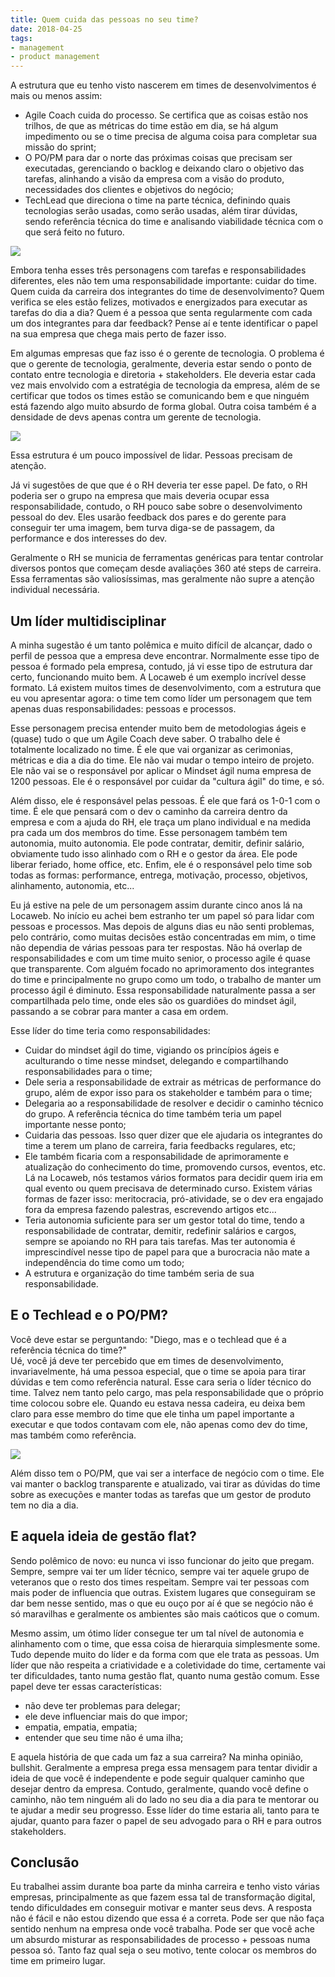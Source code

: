 ```yaml
---
title: Quem cuida das pessoas no seu time?
date: 2018-04-25
tags:
- management
- product management
---
```


A estrutura que eu tenho visto nascerem em times de desenvolvimentos é mais ou menos assim:

- Agile Coach cuida do processo. Se certifica que as coisas estão nos trilhos, de que as métricas do time estão em dia, se há algum impedimento ou se o time precisa de alguma coisa para completar sua missão do sprint;
- O PO/PM para dar o norte das próximas coisas que precisam ser executadas, gerenciando o backlog e deixando claro o objetivo das tarefas, alinhando a visão da empresa com a visão do produto, necessidades dos clientes e objetivos do negócio;
- TechLead que direciona o time na parte técnica, definindo quais tecnologias serão usadas, como serão usadas, além tirar dúvidas, sendo referência técnica do time e analisando viabilidade técnica com o que será feito no futuro.

![](https://i.imgur.com/tDJTK76.png)

Embora tenha esses três personagens com tarefas e responsabilidades diferentes, eles não tem uma responsabilidade importante: cuidar do time. Quem cuida da carreira dos integrantes do time de desenvolvimento? Quem verifica se eles estão felizes, motivados e energizados para executar as tarefas do dia a dia? Quem é a pessoa que senta regularmente com cada um dos integrantes para dar feedback?
Pense aí e tente identificar o papel na sua empresa que chega mais perto de fazer isso.

Em algumas empresas que faz isso é o gerente de tecnologia. O problema é que o gerente de tecnologia, geralmente, deveria estar sendo o ponto de contato entre tecnologia e diretoria + stakeholders. Ele deveria estar cada vez mais envolvido com a estratégia de tecnologia da empresa, além de se certificar que todos os times estão se comunicando bem e que ninguém está fazendo algo muito absurdo de forma global. Outra coisa também é a densidade de devs apenas contra um gerente de tecnologia.

![](https://i.imgur.com/VZCjmVu.png)

Essa estrutura é um pouco impossível de lidar. Pessoas precisam de atenção. 

Já vi sugestões de que que é o RH deveria ter esse papel. De fato, o RH poderia ser o grupo na empresa que mais deveria ocupar essa responsabilidade, contudo, o RH pouco sabe sobre o desenvolvimento pessoal do dev. Eles usarão feedback dos pares e do gerente para conseguir ter uma imagem, bem turva diga-se de passagem, da performance e dos interesses do dev.

Geralmente o RH se municia de ferramentas genéricas para tentar controlar diversos pontos que começam desde avaliações 360 até steps de carreira. Essa ferramentas são valiosíssimas, mas geralmente não supre a atenção individual necessária.

## Um líder multidisciplinar

A minha sugestão é um tanto polêmica e muito difícil de alcançar, dado o perfil de pessoa que a empresa deve encontrar. Normalmente esse tipo de pessoa é formado pela empresa, contudo, já vi esse tipo de estrutura dar certo, funcionando muito bem. A Locaweb é um exemplo incrível desse formato. Lá existem muitos times de desenvolvimento, com a estrutura que eu vou apresentar agora: o time tem como líder um personagem que tem apenas duas responsabilidades: pessoas e processos.

Esse personagem precisa entender muito bem de metodologias ágeis e (quase) tudo o que um Agile Coach deve saber. O trabalho dele é totalmente localizado no time. É ele que vai organizar as cerimonias, métricas e dia a dia do time. Ele não vai mudar o tempo inteiro de projeto. Ele não vai se o responsável por aplicar o Mindset ágil numa empresa de 1200 pessoas. Ele é o responsável por cuidar da "cultura ágil" do time, e só.

Além disso, ele é responsável pelas pessoas. É ele que fará os 1-0-1 com o time. É ele que pensará com o dev o caminho da carreira dentro da empresa e com a ajuda do RH, ele traça um plano individual e na medida pra cada um dos membros do time. Esse personagem também tem autonomia, muito autonomia. Ele pode contratar, demitir, definir salário, obviamente tudo isso alinhado com o RH e o gestor da área. Ele pode liberar feriado, home office, etc. Enfim, ele é o responsável pelo time sob todas as formas: performance, entrega, motivação, processo, objetivos, alinhamento, autonomia, etc...

Eu já estive na pele de um personagem assim durante cinco anos lá na Locaweb. No início eu achei bem estranho ter um papel só para lidar com pessoas e processos. Mas depois de alguns dias eu não senti problemas, pelo contrário, como muitas decisões estão concentradas em mim, o time não dependia de várias pessoas para ter respostas. Não há overlap de responsabilidades e com um time muito senior, o processo agile é quase que transparente. Com alguém focado no aprimoramento dos integrantes do time e principalmente no grupo como um todo, o trabalho de manter um processo ágil é diminuto. Essa responsabilidade naturalmente passa a ser compartilhada pelo time, onde eles são os guardiões do mindset ágil, passando a se cobrar para manter a casa em ordem.

Esse líder do time teria como responsabilidades:

- Cuidar do mindset ágil do time, vigiando os princípios ágeis e aculturando o time nesse mindset, delegando e compartilhando responsabilidades para o time;
- Dele seria a responsabilidade de extrair as métricas de performance do grupo, além de expor isso para os stakeholder e também para o time;
- Delegaria ao a responsabilidade de resolver e decidir o caminho técnico do grupo. A referência técnica do time também teria um papel importante nesse ponto;
- Cuidaria das pessoas. Isso quer dizer que ele ajudaria os integrantes do time a terem um plano de carreira, faria feedbacks regulares, etc;
- Ele também ficaria com a responsabilidade de aprimoramente e atualização do conhecimento do time, promovendo cursos, eventos, etc. Lá na Locaweb, nós testamos vários formatos para decidir quem iria em qual evento ou quem precisava de determinado curso. Existem várias formas de fazer isso: meritocracia, pró-atividade, se o dev era engajado fora da empresa fazendo palestras, escrevendo artigos etc... 
- Teria autonomia suficiente para ser um gestor total do time, tendo a responsabilidade de contratar, demitir, redefinir salários e cargos, sempre se apoiando no RH para tais tarefas. Mas ter autonomia é imprescindível nesse tipo de papel para que a burocracia não mate a independência do time como um todo;
- A estrutura e organização do time também seria de sua responsabilidade. 

## E o Techlead e o PO/PM?
Você deve estar se perguntando: "Diego, mas e o techlead que é a referência técnica do time?"  
Ué, você já deve ter percebido que em times de desenvolvimento, invariavelmente, há uma pessoa especial, que o time se apoia para tirar dúvidas e tem como referência natural. Esse cara seria o líder técnico do time. Talvez nem tanto pelo cargo, mas pela responsabilidade que o próprio time colocou sobre ele. Quando eu estava nessa cadeira, eu deixa bem claro para esse membro do time que ele tinha um papel importante a executar e que todos contavam com ele, não apenas como dev do time, mas também como referência.

![](https://i.imgur.com/Y9ZPm3Q.png)

Além disso tem o PO/PM, que vai ser a interface de negócio com o time. Ele vai manter o backlog transparente e atualizado, vai tirar as dúvidas do time sobre as execuções e manter todas as tarefas que um gestor de produto tem no dia a dia. 

## E aquela ideia de gestão flat?
  
Sendo polêmico de novo: eu nunca vi isso funcionar do jeito que pregam. Sempre, sempre vai ter um líder técnico, sempre vai ter aquele grupo de veteranos que o resto dos times respeitam. Sempre vai ter pessoas com mais poder de influencia que outras. Existem lugares que conseguiram se dar bem nesse sentido, mas o que eu ouço por aí é que se negócio não é só maravilhas e geralmente os ambientes são mais caóticos que o comum.

Mesmo assim, um ótimo líder consegue ter um tal nível de autonomia e alinhamento com o time, que essa coisa de hierarquia simplesmente some. Tudo depende muito do líder e da forma com que ele trata as pessoas. Um líder que não respeita a criatividade e a coletividade do time, certamente vai ter dificuldades, tanto numa gestão flat, quanto numa gestão comum. Esse papel deve ter essas características:

- não deve ter problemas para delegar;
- ele deve influenciar mais do que impor;
- empatia, empatia, empatia;
- entender que seu time não é uma ilha;
  
E aquela história de que cada um faz a sua carreira?
Na minha opinião, bullshit. Geralmente a empresa prega essa mensagem para tentar dividir a ideia de que você é independente e pode seguir qualquer caminho que desejar dentro da empresa. Contudo, geralmente, quando você define o caminho, não tem ninguém ali do lado no seu dia a dia para te mentorar ou te ajudar a medir seu progresso. Esse líder do time estaria ali, tanto para te ajudar, quanto para fazer o papel de seu advogado para o RH e para outros stakeholders.

## Conclusão

Eu trabalhei assim durante boa parte da minha carreira e tenho visto várias empresas, principalmente as que fazem essa tal de transformação digital, tendo dificuldades em conseguir motivar e manter seus devs. A resposta não é fácil e não estou dizendo que essa é a correta. Pode ser que não faça sentido nenhum na empresa onde você trabalha. Pode ser que você ache um absurdo misturar as responsabilidades de processo + pessoas numa pessoa só. Tanto faz qual seja o seu motivo, tente colocar os membros do time em primeiro lugar. 